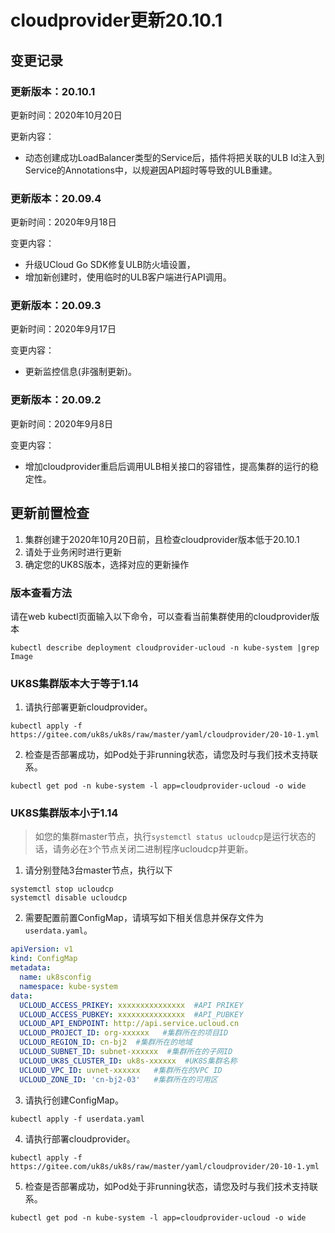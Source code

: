 # cloudprovider更新20.10.1

## 变更记录

### 更新版本：20.10.1

更新时间：2020年10月20日

更新内容：

* 动态创建成功LoadBalancer类型的Service后，插件将把关联的ULB Id注入到Service的Annotations中，以规避因API超时等导致的ULB重建。


### 更新版本：20.09.4

更新时间：2020年9月18日

变更内容：

* 升级UCloud Go SDK修复ULB防火墙设置，
* 增加新创建时，使用临时的ULB客户端进行API调用。


### 更新版本：20.09.3

更新时间：2020年9月17日

变更内容：

* 更新监控信息(非强制更新)。


### 更新版本：20.09.2

更新时间：2020年9月8日

变更内容：

* 增加cloudprovider重启后调用ULB相关接口的容错性，提高集群的运行的稳定性。

## 更新前置检查

1. 集群创建于2020年10月20日前，且检查cloudprovider版本低于20.10.1
2. 请处于业务闲时进行更新
3. 确定您的UK8S版本，选择对应的更新操作

### 版本查看方法

请在web kubectl页面输入以下命令，可以查看当前集群使用的cloudprovider版本

```
kubectl describe deployment cloudprovider-ucloud -n kube-system |grep Image
```

### UK8S集群版本大于等于1.14

1. 请执行部署更新cloudprovider。

```
kubectl apply -f https://gitee.com/uk8s/uk8s/raw/master/yaml/cloudprovider/20-10-1.yml
```

2. 检查是否部署成功，如Pod处于非running状态，请您及时与我们技术支持联系。

```
kubectl get pod -n kube-system -l app=cloudprovider-ucloud -o wide
```

### UK8S集群版本小于1.14

> 如您的集群master节点，执行`systemctl status ucloudcp`是运行状态的话，请务必在`3`个节点关闭二进制程序ucloudcp并更新。

1. 请分别登陆3台master节点，执行以下

```
systemctl stop ucloudcp
systemctl disable ucloudcp
```

2. 需要配置前置ConfigMap，请填写如下相关信息并保存文件为`userdata.yaml`。

```yaml
apiVersion: v1
kind: ConfigMap
metadata:
  name: uk8sconfig
  namespace: kube-system
data:
  UCLOUD_ACCESS_PRIKEY: xxxxxxxxxxxxxxx  #API PRIKEY
  UCLOUD_ACCESS_PUBKEY: xxxxxxxxxxxxxxx  #API_PUBKEY
  UCLOUD_API_ENDPOINT: http://api.service.ucloud.cn
  UCLOUD_PROJECT_ID: org-xxxxxx   #集群所在的项目ID
  UCLOUD_REGION_ID: cn-bj2  #集群所在的地域
  UCLOUD_SUBNET_ID: subnet-xxxxxx  #集群所在的子网ID
  UCLOUD_UK8S_CLUSTER_ID: uk8s-xxxxxx  #UK8S集群名称
  UCLOUD_VPC_ID: uvnet-xxxxxx   #集群所在的VPC ID
  UCLOUD_ZONE_ID: 'cn-bj2-03'   #集群所在的可用区
```

3. 请执行创建ConfigMap。

```
kubectl apply -f userdata.yaml
```

4. 请执行部署cloudprovider。

```
kubectl apply -f https://gitee.com/uk8s/uk8s/raw/master/yaml/cloudprovider/20-10-1.yml
```

5. 检查是否部署成功，如Pod处于非running状态，请您及时与我们技术支持联系。

```
kubectl get pod -n kube-system -l app=cloudprovider-ucloud -o wide
```